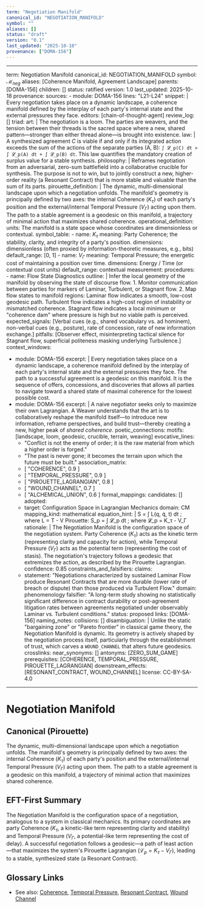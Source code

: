 ```yaml
---
term: "Negotiation Manifold"
canonical_id: "NEGOTIATION_MANIFOLD"
symbol: ""
aliases: []
status: "draft"
version: "0.1"
last_updated: "2025-10-18"
provenance: ["DOMA-156"]
---
```


---
term: Negotiation Manifold
canonical_id: NEGOTIATION_MANIFOLD
symbol: $\mathcal{M}_{neg}$
aliases: [Coherence Manifold, Agreement Landscape]
parents: [DOMA-156]
children: []
status: ratified
version: 1.0
last_updated: 2025-10-18
provenance:
  sources:
    - module: DOMA-156
      lines: "L21-L24"
      snippet: |
        Every negotiation takes place on a dynamic landscape, a coherence manifold defined by the interplay of each party's internal state and the external pressures they face.
  editors: [chain-of-thought-agent]
  review_log: []
triad:
  art: |
    The negotiation is a loom. The parties are weavers, and the tension between their threads is the sacred space where a new, shared pattern—stronger than either thread alone—is brought into existence.
  law: |
    A synthesized agreement *C* is viable if and only if its integrated action exceeds the sum of the actions of the separate parties (A, B): `∫ 𝓛_p(C) dt > ∫ 𝓛_p(A) dt + ∫ 𝓛_p(B) dt`. This law quantifies the mandatory creation of surplus value for a stable synthesis.
  philosophy: |
    Reframes negotiation from an adversarial, zero-sum battlefield into a collaborative crucible for synthesis. The purpose is not to win, but to jointly construct a new, higher-order reality (a Resonant Contract) that is more stable and valuable than the sum of its parts.
pirouette_definition: |
  The dynamic, multi-dimensional landscape upon which a negotiation unfolds. The manifold's geometry is principally defined by two axes: the internal Coherence ($K_\tau$) of each party's position and the external/internal Temporal Pressure ($V_\Gamma$) acting upon them. The path to a stable agreement is a geodesic on this manifold, a trajectory of minimal action that maximizes shared coherence.
operational_definition:
  units: The manifold is a state space whose coordinates are dimensionless or contextual.
  symbol_table:
    - name: $K_\tau$
      meaning: Party Coherence; the stability, clarity, and integrity of a party's position.
      dimensions: dimensionless (often proxied by information-theoretic measures, e.g., bits)
      default_range: [0, 1]
    - name: $V_\Gamma$
      meaning: Temporal Pressure; the energetic cost of maintaining a position over time.
      dimensions: Energy / Time (or contextual cost units)
      default_range: contextual
  measurement:
    procedures:
      - name: Flow State Diagnostics
        outline: |
          Infer the local geometry of the manifold by observing the state of discourse flow.
          1. Monitor communication between parties for markers of Laminar, Turbulent, or Stagnant flow.
          2. Map flow states to manifold regions: Laminar flow indicates a smooth, low-cost geodesic path. Turbulent flow indicates a high-cost region of instability or mismatched coherence. Stagnant flow indicates a local minimum or "coherence dam" where pressure is high but no viable path is perceived.
        expected_signals: [Verbal cues (e.g., shared vocabulary vs. ad hominem), non-verbal cues (e.g., posture), rate of concession, rate of new information exchange.]
        pitfalls: [Observer effect, misinterpreting tactical silence for Stagnant flow, superficial politeness masking underlying Turbulence.]
context_windows:
  - module: DOMA-156
    excerpt: |
      Every negotiation takes place on a dynamic landscape, a coherence manifold defined by the interplay of each party's internal state and the external pressures they face. The path to a successful agreement is a geodesic on this manifold. It is the sequence of offers, concessions, and discoveries that allows all parties to navigate toward a shared state of maximal coherence for the lowest possible cost.
  - module: DOMA-156
    excerpt: |
      A naive negotiator seeks only to maximize their own Lagrangian. A Weaver understands that the art is to collaboratively reshape the manifold itself—to introduce new information, reframe perspectives, and build trust—thereby creating a new, higher peak of *shared coherence*.
poetic_connections:
  motifs: [landscape, loom, geodesic, crucible, terrain, weaving]
  evocative_lines:
    - "Conflict is not the enemy of order; it is the raw material from which a higher order is forged."
    - "The past is never gone; it becomes the terrain upon which the future must be built."
  association_matrix:
    - [ "COHERENCE", 0.9 ]
    - [ "TEMPORAL_PRESSURE", 0.9 ]
    - [ "PIROUETTE_LAGRANGIAN", 0.8 ]
    - [ "WOUND_CHANNEL", 0.7 ]
    - [ "ALCHEMICAL_UNION", 0.6 ]
formal_mappings:
  candidates: []
  adopted:
    - target: Configuration Space in Lagrangian Mechanics
      domain: CM
      mapping_kind: mathematical
      equation_hint: |
        S = ∫ L(q, q̇, t) dt  ;  where L = T - V
        Pirouette: S_p = ∫ 𝓛_p dt ; where 𝓛_p = K_τ - V_Γ
      rationale: |
        The Negotiation Manifold is the configuration space of the negotiation system. Party Coherence ($K_\tau$) acts as the kinetic term (representing clarity and capacity for action), while Temporal Pressure ($V_\Gamma$) acts as the potential term (representing the cost of stasis). The negotiation's trajectory follows a geodesic that extremizes the action, as described by the Pirouette Lagrangian.
      confidence: 0.85
constraints_and_falsifiers:
  claims:
    - statement: "Negotiations characterized by sustained Laminar Flow produce Resonant Contracts that are more durable (lower rate of breach or dispute) than those produced via Turbulent Flow."
      domain: phenomenology
      falsifier: "A long-term study showing no statistically significant difference in contract durability or post-agreement litigation rates between agreements negotiated under observably Laminar vs. Turbulent conditions."
      status: proposed
      links: [DOMA-156]
naming_notes:
  collisions: []
  disambiguation: |
    Unlike the static "bargaining zone" or "Pareto frontier" in classical game theory, the Negotiation Manifold is dynamic. Its geometry is actively shaped by the negotiation process itself, particularly through the establishment of trust, which carves a `WOUND_CHANNEL` that alters future geodesics.
crosslinks:
  near_synonyms: []
  antonyms: [ZERO_SUM_GAME]
  prerequisites: [COHERENCE, TEMPORAL_PRESSURE, PIROUETTE_LAGRANGIAN]
  downstream_effects: [RESONANT_CONTRACT, WOUND_CHANNEL]
license: CC-BY-SA-4.0
---

# Negotiation Manifold

## Canonical (Pirouette)
The dynamic, multi-dimensional landscape upon which a negotiation unfolds. The manifold's geometry is principally defined by two axes: the internal Coherence ($K_\tau$) of each party's position and the external/internal Temporal Pressure ($V_\Gamma$) acting upon them. The path to a stable agreement is a geodesic on this manifold, a trajectory of minimal action that maximizes shared coherence.

## EFT-First Summary
The Negotiation Manifold is the configuration space of a negotiation, analogous to a system in classical mechanics. Its primary coordinates are party Coherence ($K_\tau$, a kinetic-like term representing clarity and stability) and Temporal Pressure ($V_\Gamma$, a potential-like term representing the cost of delay). A successful negotiation follows a geodesic—a path of least action—that maximizes the system's Pirouette Lagrangian ($\mathcal{L}_p = K_\tau - V_\Gamma$), leading to a stable, synthesized state (a Resonant Contract).

## Glossary Links
- See also: [Coherence](...), [Temporal Pressure](...), [Resonant Contract](...), [Wound Channel](...)